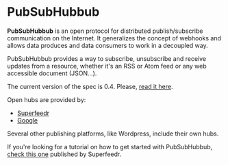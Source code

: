 PubSubHubbub
============

**PubSubHubbub** is an open protocol for distributed publish/subscribe communication on the Internet. It generalizes the concept of webhooks
and allows data produces and data consumers to work in a decoupled way.

PubSubHubbub provides a way to subscribe, unsubscribe and receive updates from a resource, whether it's an RSS or Atom feed or any web accessible document (JSON...).

The current version of the spec is 0.4. Please, [read it here](http://pubsubhubbub.github.io/PubSubHubbub/pubsubhubbub-core-0.4.html).

Open hubs are provided by:
* [Superfeedr](http://pubsubhubbub.superfeedr.com/)
* [Google](http://pubsubhubbub.appspot.com/)

Several other publishing platforms, like Wordpress, include their own hubs.

If you're looking for a tutorial on how to get started with PubSubHubbub, [check this one](http://blog.superfeedr.com/howto-pubsubhubbub/) published by Superfeedr.

